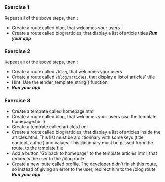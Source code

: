### Exercise 1
Repeat all of the above steps, then :

- Create a route called blog, that welcomes your users
- Create a route called blog/articles, that display a list of article titles
__*Run your app*__

### Exercise 2
Repeat all of the above steps, then :

- Create a route called `/blog`, that welcomes your users
- Create a route called `/blog/articles`, that display a list of articles' title
- Hint: Use the render_template_string() function
- __*Run your app*__

### Exercise 3
- Create a template called homepage.html
- Create a route called blog, that welcomes your users (use the template homepage.html)
- Create a template called articles.html
- Create a route called blog/articles, that display a list of articles inside the articles.html. This list must be a dictionnary with some keys (title, content, author) and values. This dictionary must be passed from the route, to the template file
- Add a button "Go back to homepage" to the template articles.html, that redirects the user to the /blog route.
- Create a new route called profile. The developer didn't finish this route, so instead of giving an error to the user, redirect him to the /blog route
__*Run your app*__